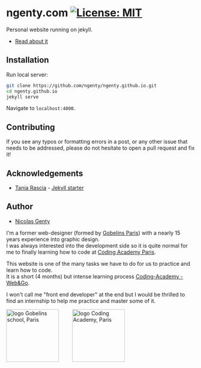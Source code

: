 # ngenty.com [![License: MIT](https://img.shields.io/badge/License-MIT-blue.svg)](https://opensource.org/licenses/MIT)

Personal website running on jekyll.

-   [Read about it](https://help.github.com/en/articles/setting-up-your-github-pages-site-locally-with-jekyll)

## Installation

Run local server:

```bash
git clone https://github.com/ngenty/ngenty.github.io.git
cd ngenty.github.io
jekyll serve
```

Navigate to `localhost:4000`.

## Contributing

If you see any typos or formatting errors in a post, or any other issue that needs to be addressed, please do not hesitate to open a pull request and fix it!

## Acknowledgements

-   [Tania Rascia](https://github.com/taniarascia) - [Jekyll starter](https://www.taniarascia.com/make-a-static-website-with-jekyll/)

## Author

-   [Nicolas Genty](https://ngenty.com)

I'm a former web-designer (formed by [Gobelins Paris](https://www.gobelins-school.com/)) with a nearly 15 years experience into graphic design.  
I was always interested into the development side so it is quite normal for me to finally learning how to code at [Coding Academy Paris](https://www.coding-academy.fr/).  

This website is one of the many tasks we have to do for us to practice and learn how to code.  
It is a short (4 months) but intense learning process [Coding-Academy - Web&Go](https://www.coding-academy.fr/web-go/).  

I won't call me "front end developer" at the end but I would be thrilled to find an internship to help me practice and master some of it.  

<div>
  <img src="https://upload.wikimedia.org/wikipedia/en/thumb/8/81/Gobelins_School_of_the_Image_logo.svg/1200px-Gobelins_School_of_the_Image_logo.svg.png" alt="logo Gobelins school, Paris" style="display:inline-block;width:140px; margin-right:2rem">
  <img src="https://www.coding-academy.fr/wp-content/uploads/2019/02/LOGO_CODING_ACADEMY_PNG.png" alt="logo Coding Academy, Paris" style="display:inline-block;width:140px"/>
</div>
<br>

